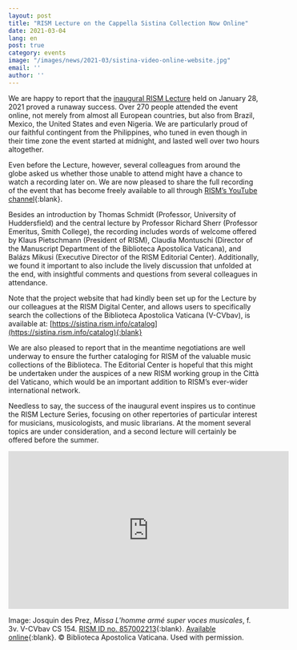 ```yaml
---
layout: post
title: "RISM Lecture on the Cappella Sistina Collection Now Online"
date: 2021-03-04
lang: en
post: true
category: events
image: "/images/news/2021-03/sistina-video-online-website.jpg"
email: ''
author: ''
---
```


We are happy to report that the [inaugural RISM Lecture](/events/2021/01/11/first-rism-lecture-fondo-cappella-sistina.html) held on January 28, 2021 proved a runaway success. Over 270 people attended the event online, not merely from almost all European countries, but also from Brazil, Mexico, the United States and even Nigeria. We are particularly proud of our faithful contingent from the Philippines, who tuned in even though in their time zone the event started at midnight, and lasted well over two hours altogether.  

Even before the Lecture, however, several colleagues from around the globe asked us whether those unable to attend might have a chance to watch a recording later on. We are now pleased to share the full recording of the event that has become freely available to all through [RISM’s YouTube channel](https://youtu.be/ATlxoNG6Sdg){:blank}.  

Besides an introduction by Thomas Schmidt (Professor, University of Huddersfield) and the central lecture by Professor Richard Sherr (Professor Emeritus, Smith College), the recording includes words of welcome offered by Klaus Pietschmann (President of RISM), Claudia Montuschi (Director of the Manuscript Department of the Biblioteca Apostolica Vaticana), and Balázs Mikusi (Executive Director of the RISM Editorial Center). Additionally, we found it important to also include the lively discussion that unfolded at the end, with insightful comments and questions from several colleagues in attendance.  

Note that the project website that had kindly been set up for the Lecture by our colleagues at the RISM Digital Center, and allows users to specifically search the collections of the Biblioteca Apostolica Vaticana (V-CVbav), is available at: [https://sistina.rism.info/catalog](https://sistina.rism.info/catalog){:blank}  

We are also pleased to report that in the meantime negotiations are well underway to ensure the further cataloging for RISM of the valuable music collections of the Biblioteca. The Editorial Center is hopeful that this might be undertaken under the auspices of a new RISM working group in the Città del Vaticano, which would be an important addition to RISM’s ever-wider international network.  

Needless to say, the success of the inaugural event inspires us to continue the RISM Lecture Series, focusing on other repertories of particular interest for musicians, musicologists, and music librarians. At the moment several topics are under consideration, and a second lecture will certainly be offered before the summer.  

<iframe width="560" height="315" src="https://www.youtube.com/embed/ATlxoNG6Sdg" frameborder="0" allow="accelerometer; autoplay; clipboard-write; encrypted-media; gyroscope; picture-in-picture" allowfullscreen></iframe>  

Image: Josquin des Prez, _Missa L'homme armé super voces musicales_, f. 3v. V-CVbav CS 154. [RISM ID no. 857002213](https://opac.rism.info/search?id=857002213&View=rism){:blank}. [Available online](https://digi.vatlib.it/view/MSS_Capp.Sist.154/0014){:blank}.  © Biblioteca Apostolica Vaticana. Used with permission.
